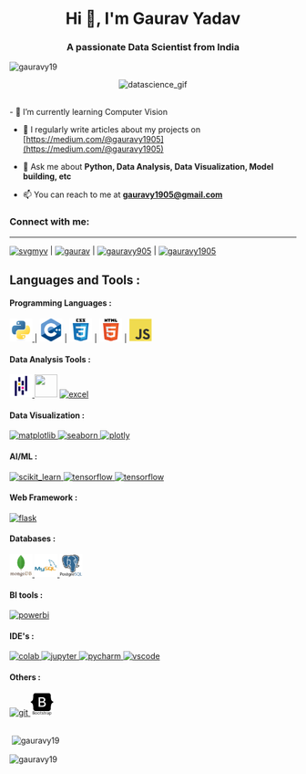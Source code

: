 

<h1 align="center">Hi 👋, I'm Gaurav Yadav</h1>
<h3 align="center">A passionate Data Scientist from India</h3>

<p align="left"> <img src="https://komarev.com/ghpvc/?username=gauravy19&label=Profile%20views&color=0e75b6&style=flat" alt="gauravy19" /> </p>
<p align="center"> <img src="https://miro.medium.com/v2/resize:fit:1400/0*H4cHks1eEdrW7Zlz.gif" alt="datascience_gif" /> </p>
<br>
- 🌱  I’m currently learning </b>Computer Vision</b>

- 📝  I regularly write articles about my projects on [https://medium.com/@gauravy1905](https://medium.com/@gauravy1905)

- 💬  Ask me about **Python, Data Analysis, Data Visualization, Model building, etc**

- 📫  You can reach to me at **gauravy1905@gmail.com**

<h3 align="left">Connect with me:</h3>
<hr>
<p align="left">
<a href="https://kaggle.com/svgmyv" target="blank"><img align="center" src="https://raw.githubusercontent.com/rahuldkjain/github-profile-readme-generator/master/src/images/icons/Social/kaggle.svg" alt="svgmyv" height="30" width="40" /></a> | <a href="https://medium.com/gaurav" target="blank"><img align="center" src="https://raw.githubusercontent.com/rahuldkjain/github-profile-readme-generator/master/src/images/icons/Social/medium.svg" alt="gaurav" height="30" width="40" /></a> | <a href="https://www.codechef.com/users/gauravy905" target="blank"><img align="center" src="https://i.pinimg.com/474x/c5/d9/fc/c5d9fc1e18bcf039f464c2ab6cfb3eb6--programming.jpg" alt="gauravy905" height="30" width="40" /></a> | <a href="https://codeforces.com/profile/gauravy1905" target="blank"><img align="center" src="https://raw.githubusercontent.com/rahuldkjain/github-profile-readme-generator/master/src/images/icons/Social/codeforces.svg" alt="gauravy1905" height="30" width="40" /></a>
</p>

<h2 align="left">Languages and Tools :</h2>
<p align="left">

<h4 align="left">Programming Languages :</h4>
<a href="https://www.python.org" target="_blank" rel="noreferrer"> <img src="https://raw.githubusercontent.com/devicons/devicon/master/icons/python/python-original.svg" alt="python" width="40" height="40"/> </a> | <a href="https://www.w3schools.com/cpp/" target="_blank" rel="noreferrer"> <img src="https://raw.githubusercontent.com/devicons/devicon/master/icons/cplusplus/cplusplus-original.svg" alt="cplusplus" width="40" height="40"/></a> | <a href="https://www.w3schools.com/css/" target="_blank" rel="noreferrer"> <img src="https://raw.githubusercontent.com/devicons/devicon/master/icons/css3/css3-original-wordmark.svg" alt="css3" width="40" height="40"/></a> | <a href="https://www.w3.org/html/" target="_blank" rel="noreferrer"> <img src="https://raw.githubusercontent.com/devicons/devicon/master/icons/html5/html5-original-wordmark.svg" alt="html5" width="40" height="40"/></a> | <a href="https://developer.mozilla.org/en-US/docs/Web/JavaScript" target="_blank" rel="noreferrer"> <img src="https://raw.githubusercontent.com/devicons/devicon/master/icons/javascript/javascript-original.svg" alt="javascript" width="40" height="40"/> </a>

<h4 align="left">Data Analysis Tools :</h4>
<a href="https://pandas.pydata.org/" target="_blank" rel="noreferrer"> <img src="https://raw.githubusercontent.com/devicons/devicon/2ae2a900d2f041da66e950e4d48052658d850630/icons/pandas/pandas-original.svg" alt="pandas" width="40" height="40"/> </a> <a href="https://numpy.org" target="_blank" rel="noreferrer"><img src="https://encrypted-tbn0.gstatic.com/images?q=tbn:ANd9GcRLiXdJ9RSiomqAfZiBL6A9eQdjFfH0WyKup3uSniw&s" width="40" height="40" /></a> <a href="https://www.microsoft.com/en-in/microsoft-365/excel" target="_blank" rel="noreferrer"> <img src="https://encrypted-tbn0.gstatic.com/images?q=tbn:ANd9GcSN3Ow-cEKyZky0rYFr99Lf_TeDTtHvZFNAPtDuqWCW&s" alt="excel" width="40" height="40"/> </a>


<h4 align="left">Data Visualization :</h4>
<a href="https://matplotlib.org" target="_blank" rel="noreferrer"><img src="https://hadrienj.github.io/assets/images/icons/matplotlib.png" alt="matplotlib" width="40" height="40"/> </a>
<a href="https://seaborn.pydata.org/" target="_blank" rel="noreferrer"> <img src="https://seaborn.pydata.org/_images/logo-mark-lightbg.svg" alt="seaborn" width="40" height="40"/> </a>
<a href="https://plotly.com" target="_blank" rel="noreferrer"> <img src="https://plotly.com/all_static/images/icon-dash.png" alt="plotly" width="40" height="40"/> </a>


<h4 align="left">AI/ML :</h4>
<a href="https://scikit-learn.org/" target="_blank" rel="noreferrer"> <img src="https://upload.wikimedia.org/wikipedia/commons/0/05/Scikit_learn_logo_small.svg" alt="scikit_learn" width="40" height="40"/> </a> <a href="https://www.tensorflow.org" target="_blank" rel="noreferrer"> <img src="https://www.vectorlogo.zone/logos/tensorflow/tensorflow-icon.svg" alt="tensorflow" width="40" height="40"/> </a> <a href="https://keras.io/" target="_blank" rel="noreferrer"> <img src="https://th.bing.com/th/id/OIP.wwnExqe720PPHykHhs5HqwAAAA?pid=ImgDet&rs=1" alt="tensorflow" width="100" height="40"/> </a></p>


<h4 align="left">Web Framework :</h4>
<a href="https://flask.palletsprojects.com/" target="_blank" rel="noreferrer"> <img src="https://www.vectorlogo.zone/logos/pocoo_flask/pocoo_flask-icon.svg" alt="flask" width="40" height="40"/> </a>


<h4 align="left">Databases :</h4>
<a href="https://www.mongodb.com/" target="_blank" rel="noreferrer"> <img src="https://raw.githubusercontent.com/devicons/devicon/master/icons/mongodb/mongodb-original-wordmark.svg" alt="mongodb" width="40" height="40"/> </a> <a href="https://www.mysql.com/" target="_blank" rel="noreferrer"> <img src="https://raw.githubusercontent.com/devicons/devicon/master/icons/mysql/mysql-original-wordmark.svg" alt="mysql" width="40" height="40"/> </a>  <a href="https://www.postgresql.org" target="_blank" rel="noreferrer"> <img src="https://raw.githubusercontent.com/devicons/devicon/master/icons/postgresql/postgresql-original-wordmark.svg" alt="postgresql" width="40" height="40"/> </a>


<h4 align="left">BI tools :</h4>
<a href="https://powerbi.microsoft.com/en-us/" target="_blank" rel="noreferrer"> <img src="https://i0.wp.com/indiciatraining.com/wp-content/uploads/2019/10/power-bi_logo_transparent.png?resize=982%2C1024&ssl=1" alt="powerbi" width="40" height="40"/> </a>


<h4 align="left">IDE's :</h4>
<a href="https://colab.research.google.com/" target="_blank" rel="noreferrer"> <img src="https://colab.research.google.com/img/colab_favicon_256px.png" alt="colab" width="40" height="40"/> </a>
<a href="https://jupyter.org/" target="_blank" rel="noreferrer"> <img src="https://s3.amazonaws.com/media-p.slid.es/uploads/49854/images/7301610/1200px-Jupyter_logo.svg.png" alt="jupyter" width="40" height="40"/> </a>
<a href="https://www.jetbrains.com/pycharm/" target="_blank" rel="noreferrer"> <img src="https://cdn.inflearn.com/wp-content/uploads/pycharm.png" alt="pycharm" width="40" height="40"/> </a>
<a href="https://code.visualstudio.com/" target="_blank" rel="noreferrer"> <img src="https://code.visualstudio.com/assets/images/code-stable.png" alt="vscode" width="40" height="40"/> </a>


<h4 align="left">Others :</h4>
<a href="https://git-scm.com/" target="_blank" rel="noreferrer"> <img src="https://www.vectorlogo.zone/logos/git-scm/git-scm-icon.svg" alt="git" width="40" height="40"/> </a><a href="https://getbootstrap.com" target="_blank" rel="noreferrer"> <img src="https://raw.githubusercontent.com/devicons/devicon/master/icons/bootstrap/bootstrap-plain-wordmark.svg" alt="bootstrap" width="40" height="40"/> </a>
<br>
<br>
<p>&nbsp;<img align="center" src="https://github-readme-stats.vercel.app/api?username=gauravy19&show_icons=true&locale=en" alt="gauravy19" /></p>

<p><img align="center" src="https://github-readme-streak-stats.herokuapp.com/?user=gauravy19&" alt="gauravy19" /></p>
